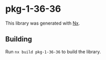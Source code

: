 # pkg-1-36-36

This library was generated with [Nx](https://nx.dev).

## Building

Run `nx build pkg-1-36-36` to build the library.
